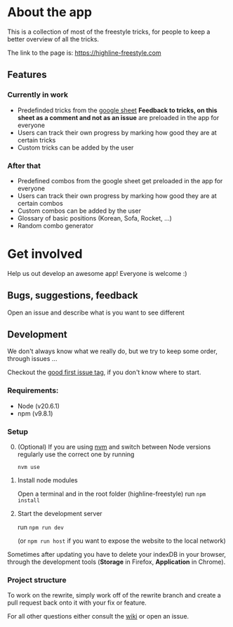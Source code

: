 # About the app

This is a collection of most of the freestyle tricks, for people to keep a better overview of all the tricks.

The link to the page is: https://highline-freestyle.com


## Features

### Currently in work

- Predefinded tricks from the [google sheet](https://docs.google.com/spreadsheets/d/1amLK2b6BQkJ10I3LcbUe-D-wgQpHkcgoIrL10TPkHPo) **Feedback to tricks, on this sheet as a comment and not as an issue** are preloaded in the app for everyone
- Users can track their own progress by marking how good they are at certain tricks
- Custom tricks can be added by the user

### After that
- Predefined combos from the google sheet get preloaded in the app for everyone
- Users can track their own progress by marking how good they are at certain combos
- Custom combos can be added by the user
- Glossary of basic positions (Korean, Sofa, Rocket, ...)
- Random combo generator


# Get involved

Help us out develop an awesome app! Everyone is welcome :)


## Bugs, suggestions, feedback

Open an issue and describe what is you want to see different


## Development

We don't always know what we really do, but we try to keep some order, through issues ...

Checkout the [good first issue tag](https://github.com/bastislack/highline-freestyle/labels/good%20first%20issue), if you don't know where to start.


### Requirements:

- Node (v20.6.1)
- npm (v9.8.1)


### Setup

0. (Optional) If you are using [nvm](https://github.com/nvm-sh/nvm) and switch between Node versions regularly use the correct one by running

   `nvm use`

1. Install node modules

   Open a terminal and in the root folder (highline-freestyle) run `npm install`

2. Start the development server

   run `npm run dev`
   
   (or `npm run host` if you want to expose the website to the local network)

Sometimes after updating you have to delete your indexDB in your browser, through the development tools (__Storage__ in Firefox, __Application__ in Chrome).


### Project structure

To work on the rewrite, simply work off of the rewrite branch and create a pull request back onto it with your fix or feature.

For all other questions either consult the [wiki](https://github.com/bastislack/highline-freestyle/wiki) or open an issue.

